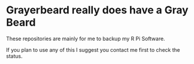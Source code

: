 # Grayerbeard really does have a Gray Beard 

These repositories are mainly for me to backup my R Pi Software.

If you plan to use any of this I suggest you contact me first to check the status.
